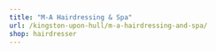 ```yaml
---
title: "M-A Hairdressing & Spa"
url: /kingston-upon-hull/m-a-hairdressing-and-spa/
shop: hairdresser
---
```

